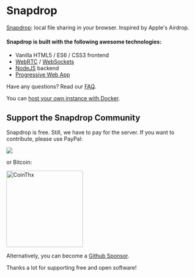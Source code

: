 # Snapdrop 

[Snapdrop](https://snapdrop.net): local file sharing in your browser. Inspired by Apple's Airdrop.


#### Snapdrop is built with the following awesome technologies:
* Vanilla HTML5 / ES6 / CSS3 frontend
* [WebRTC](http://webrtc.org/) / [WebSockets](http://www.websocket.org/)
* [NodeJS](https://nodejs.org/en/) backend
* [Progressive Web App](https://wikipedia.org/wiki/Progressive_Web_App)


Have any questions? Read our [FAQ](/docs/faq.md).

You can [host your own instance with Docker](/docs/local-dev.md).


## Support the Snapdrop Community
Snapdrop is free. Still, we have to pay for the server. If you want to contribute, please use PayPal:

[<img src="https://www.paypalobjects.com/en_US/i/btn/btn_donateCC_LG.gif">](https://www.paypal.com/donate/?hosted_button_id=MG8GV7YCYT352)

or Bitcoin:

[<img src="https://coins.github.io/thx/logo-color-large-pill-320px.png" alt="CoinThx" width="200"/>](https://coins.github.io/thx/#1K9zQ8f4iTyhKyHWmiDKt21cYX2QSDckWB?label=Snapdrop&message=Thanks!%20Your%20contribution%20helps%20to%20keep%20Snapdrop%20free%20for%20everybody!) 

Alternatively, you can become a [Github Sponsor](https://github.com/sponsors/RobinLinus).

Thanks a lot for supporting free and open software!


 
